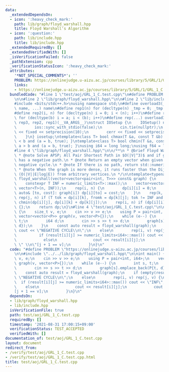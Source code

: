 ```yaml
---
data:
  _extendedDependsOn:
  - icon: ':heavy_check_mark:'
    path: lib/graph/floyd_warshall.hpp
    title: Floyd Warshall's Algorithm
  - icon: ':question:'
    path: lib/include.hpp
    title: lib/include.hpp
  _extendedRequiredBy: []
  _extendedVerifiedWith: []
  _isVerificationFailed: false
  _pathExtension: cpp
  _verificationStatusIcon: ':heavy_check_mark:'
  attributes:
    '*NOT_SPECIAL_COMMENTS*': ''
    PROBLEM: https://onlinejudge.u-aizu.ac.jp/courses/library/5/GRL/1/GRL_1_C
    links:
    - https://onlinejudge.u-aizu.ac.jp/courses/library/5/GRL/1/GRL_1_C
  bundledCode: "#line 1 \"test/aoj/GRL_1_C.test.cpp\"\n#define PROBLEM \"https://onlinejudge.u-aizu.ac.jp/courses/library/5/GRL/1/GRL_1_C\"\
    \n\n#line 2 \"lib/graph/floyd_warshall.hpp\"\n\n#line 2 \"lib/include.hpp\"\n\n\
    #include <bits/stdc++.h>\nusing namespace std;\n#define overload3(_1, _2, _3,\
    \ name, ...) name\n#define rep1(n) for (decltype(n) _tmp = 0; _tmp < (n); _tmp++)\n\
    #define rep2(i, n) for (decltype(n) i = 0; i < (n); i++)\n#define rep3(i, a, b)\
    \ for (decltype(b) i = a; i < (b); i++)\n#define rep(...) overload3(__VA_ARGS__,\
    \ rep3, rep2, rep1)(__VA_ARGS__)\nstruct IOSetup {\n    IOSetup() noexcept {\n\
    \        ios::sync_with_stdio(false);\n        cin.tie(nullptr);\n        cout\
    \ << fixed << setprecision(10);\n        cerr << fixed << setprecision(10);\n\
    \    }\n} iosetup;\ntemplate<class T> bool chmax(T &a, const T &b) { return a\
    \ < b and (a = b, true); }\ntemplate<class T> bool chmin(T &a, const T &b) { return\
    \ a > b and (a = b, true); }\nusing i64 = long long;\nusing f64 = long double;\n\
    #line 4 \"lib/graph/floyd_warshall.hpp\"\n\n/**\n * @brief Floyd Warshall's Algorithm\n\
    \ * @note Solve APSP; All Pair Shortest Path in $O(|V|^3)$ and if given graph\
    \ has a negative path.\n * @note Return an empty vector when given graph has a\
    \ negative cycle.\n * @note If there is no path, return std::numeric_limits<T>::max().\n\
    \ * @note When the graph is more dense, it runs faster than the Dijkstra's Algorithm\
    \ (O(|V||E|log|E)) from arbitrary vertices.\n */\n\ntemplate<typename T> vector<vector<T>>\
    \ floyd_warshall(vector<vector<pair<int, T>>> const& graph) {\n    int n = size(graph);\n\
    \    constexpr T INF = numeric_limits<T>::max();\n    vector<vector<T>> dp(n,\
    \ vector<T>(n, INF));\n    rep(i, n) {\n        dp[i][i] = 0;\n        for (const\
    \ auto& [to, cost]: graph[i]) dp[i][to] = cost;\n    }\n    rep(k, n) rep(i, n)\
    \ rep(j, n) if (T tok = dp[i][k], fromk = dp[k][j]; tok != INF and fromk != INF)\
    \ chmin(dp[i][j], dp[i][k] + dp[k][j]);\n    rep(i, n) if (dp[i][i] < 0) return\
    \ {};\n    return dp;\n}\n#line 4 \"test/aoj/GRL_1_C.test.cpp\"\n\nint main()\
    \ {\n    size_t v, e;\n    cin >> v >> e;\n    using P = pair<int, i64>;\n   \
    \ vector<vector<P>> graph(v, vector<P>{});\n    while (e--) {\n        int s,\
    \ t;\n        i64 d;\n        cin >> s >> t >> d;\n        graph[s].emplace_back(P{t,\
    \ d});\n    }\n    const auto result = floyd_warshall(graph);\n    if (empty(result))\
    \ cout << \"NEGATIVE CYCLE\\n\";\n    else\n        rep(i, v) rep(j, v) {\n  \
    \          if (result[i][j] >= numeric_limits<i64>::max()) cout << \"INF\";\n\
    \            else\n                cout << result[i][j];\n            cout <<\
    \ \" \\n\"[j + 1 == v];\n        }\n}\n"
  code: "#define PROBLEM \"https://onlinejudge.u-aizu.ac.jp/courses/library/5/GRL/1/GRL_1_C\"\
    \n\n#include \"../../lib/graph/floyd_warshall.hpp\"\n\nint main() {\n    size_t\
    \ v, e;\n    cin >> v >> e;\n    using P = pair<int, i64>;\n    vector<vector<P>>\
    \ graph(v, vector<P>{});\n    while (e--) {\n        int s, t;\n        i64 d;\n\
    \        cin >> s >> t >> d;\n        graph[s].emplace_back(P{t, d});\n    }\n\
    \    const auto result = floyd_warshall(graph);\n    if (empty(result)) cout <<\
    \ \"NEGATIVE CYCLE\\n\";\n    else\n        rep(i, v) rep(j, v) {\n          \
    \  if (result[i][j] >= numeric_limits<i64>::max()) cout << \"INF\";\n        \
    \    else\n                cout << result[i][j];\n            cout << \" \\n\"\
    [j + 1 == v];\n        }\n}\n"
  dependsOn:
  - lib/graph/floyd_warshall.hpp
  - lib/include.hpp
  isVerificationFile: true
  path: test/aoj/GRL_1_C.test.cpp
  requiredBy: []
  timestamp: '2021-08-31 17:00:15+09:00'
  verificationStatus: TEST_ACCEPTED
  verifiedWith: []
documentation_of: test/aoj/GRL_1_C.test.cpp
layout: document
redirect_from:
- /verify/test/aoj/GRL_1_C.test.cpp
- /verify/test/aoj/GRL_1_C.test.cpp.html
title: test/aoj/GRL_1_C.test.cpp
---
```

